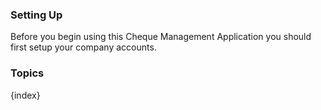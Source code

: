 ### Setting Up

Before you begin using this Cheque Management Application you should first setup your company accounts.

### Topics

{index}
